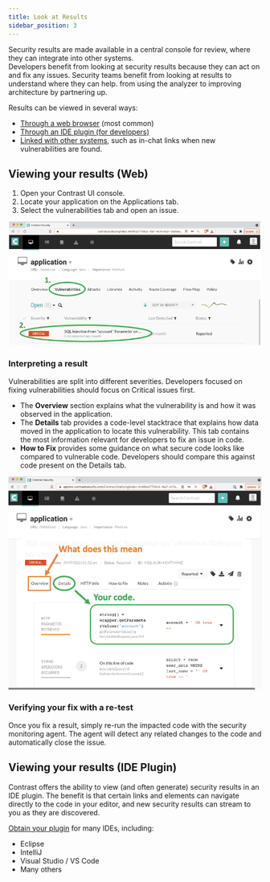 ```yaml
---
title: Look at Results
sidebar_position: 3
---
```


Security results are made available in a central console for review, where they can integrate into other systems.<br/>
Developers benefit from looking at security results because they can act on and fix any issues.
Security teams benefit from looking at results to understand where they can help. from using the analyzer to improving architecture by partnering up.

Results can be viewed in several ways:
- [Through a web browser](#viewing-your-results-web) (most common)
- [Through an IDE plugin (for developers)](#viewing-your-results-ide-plugin)
- [Linked with other systems](https://www.contrastsecurity.com/application-lifecycle-integrations), such as in-chat links when new vulnerabilities are found.

## Viewing your results (Web)

1. Open your Contrast UI console.
1. Locate your application on the Applications tab.
1. Select the vulnerabilities tab and open an issue.

![How to view a result](look-at-results-app.png)

### Interpreting a result

Vulnerabilities are split into different severities. Developers focused on fixing vulnerabilities should focus on Critical issues first.

- The **Overview** section explains what the vulnerability is and how it was observed in the application.
- The **Details** tab provides a code-level stacktrace that explains how data moved in the application to locate this vulnerability. This tab contains the most information relevant for developers to fix an issue in code.
- **How to Fix** provides some guidance on what secure code looks like compared to vulnerable code. Developers should compare this against code present on the Details tab.

![Overview, Details, How to Fix](look-at-results-details.png)

### Verifying your fix with a re-test

Once you fix a result, simply re-run the impacted code with the security monitoring agent. The agent will detect any related changes to the code and automatically close the issue.

## Viewing your results (IDE Plugin)

Contrast offers the ability to view (and often generate) security results in an IDE plugin. The benefit is that certain links and elements can navigate directly to the code in your editor, and new security results can stream to you as they are discovered.

[Obtain your plugin](https://www.contrastsecurity.com/application-lifecycle-integrations) for many IDEs, including:
- Eclipse
- IntelliJ
- Visual Studio / VS Code
- Many others